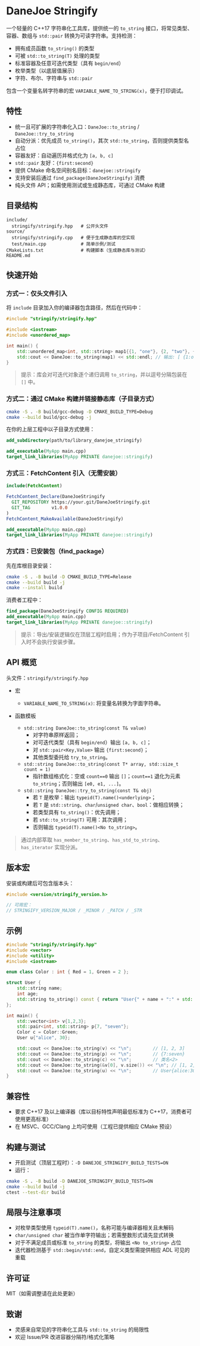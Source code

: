 # DaneJoe Stringify

一个轻量的 C++17 字符串化工具库，提供统一的 `to_string` 接口，将常见类型、容器、数组与 `std::pair` 转换为可读字符串。支持检测：
- 拥有成员函数 `to_string()` 的类型
- 可被 `std::to_string(T)` 处理的类型
- 标准容器及任意可迭代类型（具有 `begin/end`）
- 枚举类型（以底层值展示）
- 字符、布尔、字符串与 `std::pair`

包含一个变量名转字符串的宏 `VARIABLE_NAME_TO_STRING(x)`，便于打印调试。

## 特性
- 统一且可扩展的字符串化入口：`DaneJoe::to_string` / `DaneJoe::try_to_string`
- 自动分派：优先成员 `to_string()`，其次 `std::to_string`，否则提供类型名占位
- 容器友好：自动遍历并格式化为 `[a, b, c]`
- `std::pair` 友好：`{first:second}`
- 提供 CMake 命名空间别名目标：`danejoe::stringify`
- 支持安装后通过 `find_package(DaneJoeStringify)` 消费
- 纯头文件 API；如需使用测试或生成静态库，可通过 CMake 构建

## 目录结构
```text
include/
  stringify/stringify.hpp   # 公开头文件
source/
  stringify/stringify.cpp   # 便于生成静态库的空实现
  test/main.cpp             # 简单示例/测试
CMakeLists.txt              # 构建脚本（生成静态库与测试）
README.md
```

## 快速开始
### 方式一：仅头文件引入
将 `include` 目录加入你的编译器包含路径，然后在代码中：
```cpp
#include "stringify/stringify.hpp"

#include <iostream>
#include <unordered_map>

int main() {
    std::unordered_map<int, std::string> map1{{1, "one"}, {2, "two"}, {3, "three"}};
    std::cout << DaneJoe::to_string(map1) << std::endl; // 输出: [ {1:one}, {2:two}, {3:three} ]
}
```

> 提示：库会对可迭代对象逐个递归调用 `to_string`，并以逗号分隔包装在 `[]` 中。

### 方式二：通过 CMake 构建并链接静态库（子目录方式）
```bash
cmake -S . -B build/gcc-debug -D CMAKE_BUILD_TYPE=Debug
cmake --build build/gcc-debug -j
```
在你的上层工程中以子目录方式使用：
```cmake
add_subdirectory(path/to/library_danejoe_stringify)

add_executable(MyApp main.cpp)
target_link_libraries(MyApp PRIVATE danejoe::stringify)
```

### 方式三：FetchContent 引入（无需安装）
```cmake
include(FetchContent)

FetchContent_Declare(DaneJoeStringify
  GIT_REPOSITORY https://your.git/DaneJoeStringify.git
  GIT_TAG        v1.0.0
)
FetchContent_MakeAvailable(DaneJoeStringify)

add_executable(MyApp main.cpp)
target_link_libraries(MyApp PRIVATE danejoe::stringify)
```

### 方式四：已安装包（find_package）
先在库根目录安装：
```bash
cmake -S . -B build -D CMAKE_BUILD_TYPE=Release
cmake --build build -j
cmake --install build
```
消费者工程中：
```cmake
find_package(DaneJoeStringify CONFIG REQUIRED)
add_executable(MyApp main.cpp)
target_link_libraries(MyApp PRIVATE danejoe::stringify)
```

> 提示：导出/安装逻辑仅在顶层工程时启用；作为子项目/FetchContent 引入时不会执行安装步骤。

## API 概览
头文件：`stringify/stringify.hpp`

- 宏
  - `VARIABLE_NAME_TO_STRING(x)`: 将变量名转换为字面字符串。

- 函数模板
  - `std::string DaneJoe::to_string(const T& value)`
    - 对字符串原样返回；
    - 对可迭代类型（具有 `begin/end`）输出 `[a, b, c]`；
    - 对 `std::pair<Key,Value>` 输出 `{first:second}`；
    - 其他类型委托给 `try_to_string`。
  - `std::string DaneJoe::to_string(const T* array, std::size_t count = 1)`
    - 指针数组格式化：空或 `count==0` 输出 `[]`；`count==1` 退化为元素 `to_string`；否则输出 `[e0, e1, ...]`。
  - `std::string DaneJoe::try_to_string(const T& obj)`
    - 若 `T` 是枚举：输出 `typeid(T).name()<underlying>`；
    - 若 `T` 是 `std::string`、`char`/`unsigned char`、`bool`：做相应转换；
    - 若类型具有 `to_string()`：优先调用；
    - 若 `std::to_string(T)` 可用：其次调用；
    - 否则输出 `typeid(T).name()<No to_string>`。

> 通过内部萃取 `has_member_to_string`、`has_std_to_string`、`has_iterator` 实现分派。

## 版本宏
安装或构建后可包含版本头：
```cpp
#include <version/stringify_version.h>

// 可用宏：
// STRINGIFY_VERSION_MAJOR / _MINOR / _PATCH / _STR
```

## 示例
```cpp
#include "stringify/stringify.hpp"
#include <vector>
#include <utility>
#include <iostream>

enum class Color : int { Red = 1, Green = 2 };

struct User {
    std::string name;
    int age;
    std::string to_string() const { return "User{" + name + ":" + std::to_string(age) + "}"; }
};

int main() {
    std::vector<int> v{1,2,3};
    std::pair<int, std::string> p{7, "seven"};
    Color c = Color::Green;
    User u{"alice", 30};

    std::cout << DaneJoe::to_string(v) << "\n";        // [1, 2, 3]
    std::cout << DaneJoe::to_string(p) << "\n";        // {7:seven}
    std::cout << DaneJoe::to_string(c) << "\n";        // 类名<2>
    std::cout << DaneJoe::to_string(&v[0], v.size()) << "\n"; // [1, 2, 3]
    std::cout << DaneJoe::to_string(u) << "\n";        // User{alice:30}
}
```

## 兼容性
- 要求 C++17 及以上编译器（库以目标特性声明最低标准为 C++17，消费者可使用更高标准）
- 在 MSVC、GCC/Clang 上均可使用（工程已提供相应 CMake 预设）

## 构建与测试
- 开启测试（顶层工程时）：`-D DANEJOE_STRINGIFY_BUILD_TESTS=ON`
- 运行：
```bash
cmake -S . -B build -D DANEJOE_STRINGIFY_BUILD_TESTS=ON
cmake --build build -j
ctest --test-dir build
```

## 局限与注意事项
- 对枚举类型使用 `typeid(T).name()`，名称可能与编译器相关且未解码
- `char/unsigned char` 被当作单字符输出；若需整数形式请先显式转换
- 对于不满足成员或标准 `to_string` 的类型，将输出 `<No to_string>` 占位
- 迭代器检测基于 `std::begin/std::end`，自定义类型需提供相应 ADL 可见的重载

## 许可证
MIT（如需调整请在此处更新）

## 致谢
- 灵感来自常见的字符串化工具与 `std::to_string` 的局限性
- 欢迎 Issue/PR 改进容器分隔符/格式化策略
